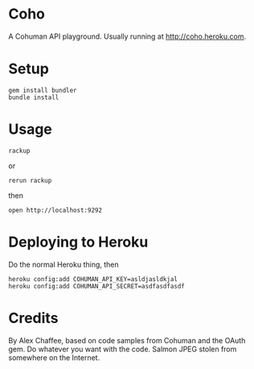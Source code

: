 # Coho
A Cohuman API playground. Usually running at <http://coho.heroku.com>.

# Setup

    gem install bundler
    bundle install
    
# Usage

    rackup
    
or

    rerun rackup

then

    open http://localhost:9292
    

# Deploying to Heroku

Do the normal Heroku thing, then

    heroku config:add COHUMAN_API_KEY=asldjasldkjal
    heroku config:add COHUMAN_API_SECRET=asdfasdfasdf

# Credits

By Alex Chaffee, based on code samples from Cohuman and the OAuth gem. Do whatever you want with the code. Salmon JPEG stolen from somewhere on the Internet.
